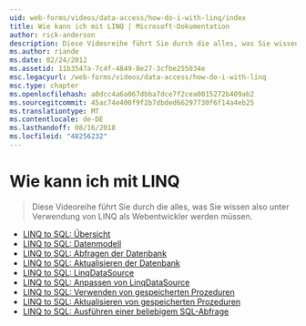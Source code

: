 ```yaml
---
uid: web-forms/videos/data-access/how-do-i-with-linq/index
title: Wie kann ich mit LINQ | Microsoft-Dokumentation
author: rick-anderson
description: Diese Videoreihe führt Sie durch die alles, was Sie wissen also unter Verwendung von LINQ als Webentwickler werden müssen.
ms.author: riande
ms.date: 02/24/2012
ms.assetid: 11b3547a-7c4f-4849-8e27-3cfbe255034e
msc.legacyurl: /web-forms/videos/data-access/how-do-i-with-linq
msc.type: chapter
ms.openlocfilehash: a0dcc4a6a067dbba7dce7f2cea0015272b409ab2
ms.sourcegitcommit: 45ac74e400f9f2b7dbded66297730f6f14a4eb25
ms.translationtype: MT
ms.contentlocale: de-DE
ms.lasthandoff: 08/16/2018
ms.locfileid: "48256232"
---
```

<a name="how-do-i-with-linq"></a>Wie kann ich mit LINQ
====================
> Diese Videoreihe führt Sie durch die alles, was Sie wissen also unter Verwendung von LINQ als Webentwickler werden müssen.


- [LINQ to SQL: Übersicht](how-do-i-linq-to-sql-overview.md)
- [LINQ to SQL: Datenmodell](how-do-i-linq-to-sql-data-model.md)
- [LINQ to SQL: Abfragen der Datenbank](how-do-i-linq-to-sql-querying-the-database.md)
- [LINQ to SQL: Aktualisieren der Datenbank](how-do-i-linq-to-sql-updating-the-database.md)
- [LINQ to SQL: LinqDataSource](how-do-i-linq-to-sql-linqdatasource.md)
- [LINQ to SQL: Anpassen von LinqDataSource](how-do-i-linq-to-sql-custom-linqdatasource.md)
- [LINQ to SQL: Verwenden von gespeicherten Prozeduren](how-do-i-linq-to-sql-using-stored-procedures.md)
- [LINQ to SQL: Aktualisieren von gespeicherten Prozeduren](how-do-i-linq-to-sql-updating-with-stored-procedures.md)
- [LINQ to SQL: Ausführen einer beliebigem SQL-Abfrage](how-do-i-linq-to-sql-executing-arbitrary-sql.md)
